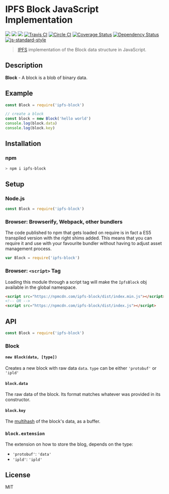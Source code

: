 IPFS Block JavaScript Implementation
====================================

[![](https://img.shields.io/badge/made%20by-Protocol%20Labs-blue.svg?style=flat-square)](http://ipn.io)
[![](https://img.shields.io/badge/project-IPFS-blue.svg?style=flat-square)](http://ipfs.io/)
[![](https://img.shields.io/badge/freenode-%23ipfs-blue.svg?style=flat-square)](http://webchat.freenode.net/?channels=%23ipfs)
[![Travis CI](https://travis-ci.org/ipfs/js-ipfs-block.svg?branch=master)](https://travis-ci.org/ipfs/js-ipfs-block)
[![Circle CI](https://circleci.com/gh/ipfs/js-ipfs-block.svg?style=svg)](https://circleci.com/gh/ipfs/js-ipfs-block)
[![Coverage Status](https://coveralls.io/repos/github/ipfs/js-ipfs-block/badge.svg?branch=master)](https://coveralls.io/github/ipfs/js-ipfs-block?branch=master)
[![Dependency Status](https://david-dm.org/ipfs/js-ipfs-block.svg?style=flat-square)](https://david-dm.org/ipfs/js-ipfs-block)
[![js-standard-style](https://img.shields.io/badge/code%20style-standard-brightgreen.svg?style=flat-square)](https://github.com/feross/standard)

> [IPFS][ipfs] implementation of the Block data structure in JavaScript.

## Description

**Block** - A block is a blob of binary data.

## Example

```js
const Block = require('ipfs-block')

// create a block
const block = new Block('hello world')
console.log(block.data)
console.log(block.key)
```

## Installation

### npm

```sh
> npm i ipfs-block
```

## Setup

### Node.js

```js
const Block = require('ipfs-block')
```

### Browser: Browserify, Webpack, other bundlers

The code published to npm that gets loaded on require is in fact a ES5
transpiled version with the right shims added. This means that you can require
it and use with your favourite bundler without having to adjust asset management
process.

```js
var Block = require('ipfs-block')
```

### Browser: `<script>` Tag

Loading this module through a script tag will make the `IpfsBlock` obj available in
the global namespace.

```html
<script src="https://npmcdn.com/ipfs-block/dist/index.min.js"></script>
<!-- OR -->
<script src="https://npmcdn.com/ipfs-block/dist/index.js"></script>
```

## API

```js
const Block = require('ipfs-block')
```

### Block

#### `new Block(data, [type])`

Creates a new block with raw data `data`. `type` can be either `'protobuf'` or `'ipld'`

#### `block.data`

The raw data of the block. Its format matches whatever was provided in its
constructor.

#### `block.key`

The [multihash][multihash] of the block's data, as a buffer.


### `block.extension`

The extension on how to store the blog, depends on the type:

- `'protobuf'`: `'data'`
- `'ipld'`: `'ipld'`

## License

MIT

[ipfs]: https://ipfs.io
[multihash]: https://github.com/jbenet/js-multihash
